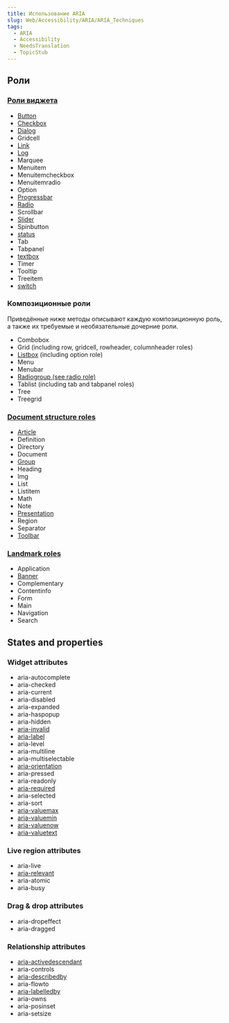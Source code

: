 ```yaml
---
title: Использование ARIA
slug: Web/Accessibility/ARIA/ARIA_Techniques
tags:
  - ARIA
  - Accessibility
  - NeedsTranslation
  - TopicStub
---
```


## Роли

### [Роли виджета](/ru/docs/Web/Accessibility/ARIA/ARIA_Techniques/Using_the_switch_role)

- [Button](/en/Accessibility/ARIA/ARIA_Techniques/Using_the_button_role)
- [Checkbox](/en/Accessibility/ARIA/ARIA_Techniques/Using_the_checkbox_role)
- [Dialog](/en/Accessibility/ARIA/ARIA_Techniques/Using_the_dialog_role)
- Gridcell
- [Link](/en/Accessibility/ARIA/ARIA_Techniques/Using_the_link_role)
- [Log](/en/Accessibility/ARIA/ARIA_Techniques/Using_the_log_role)
- Marquee
- Menuitem
- Menuitemcheckbox
- Menuitemradio
- Option
- [Progressbar](/en/Accessibility/ARIA/ARIA_Techniques/Using_the_progressbar_role)
- [Radio](/en/Accessibility/ARIA/ARIA_Techniques/Using_the_radio_role)
- Scrollbar
- [Slider](/en/Accessibility/ARIA/ARIA_Techniques/Using_the_slider_role)
- Spinbutton
- [status](/en/Accessibility/ARIA/ARIA_Techniques/Using_the_status_role)
- Tab
- Tabpanel
- [textbox](/en/Accessibility/ARIA/ARIA_Techniques/Using_the_textbox_role)
- Timer
- Tooltip
- Treeitem
- [switch](/ru/docs/Web/Accessibility/ARIA/ARIA_Techniques/Using_the_switch_role)

### Композиционные роли

Приведённые ниже методы описывают каждую композиционную роль, а также их требуемые и необязательные дочерние роли.

- Combobox
- Grid (including row, gridcell, rowheader, columnheader roles)
- [Listbox](/en/Accessibility/ARIA/ARIA_Techniques/Using_the_listbox_role) (including option role)
- Menu
- Menubar
- [Radiogroup (see radio role)](/en/Accessibility/ARIA/ARIA_Techniques/Using_the_radio_role)
- Tablist (including tab and tabpanel roles)
- Tree
- Treegrid

### [Document structure roles](https://www.w3.org/TR/wai-aria/roles#document_structure_roles)

- [Article](/en/Accessibility/ARIA/ARIA_Techniques/Using_the_article_role)
- Definition
- Directory
- Document
- [Group](/en/Accessibility/ARIA/ARIA_Techniques/Using_the_group_role)
- Heading
- Img
- List
- Listitem
- Math
- Note
- [Presentation](/en/Accessibility/ARIA/ARIA_Techniques/Using_the_presentation_role)
- Region
- Separator
- [Toolbar](/en/Accessibility/ARIA/ARIA_Techniques/Using_the_toolbar_role)

### [Landmark roles](https://www.w3.org/TR/wai-aria/roles#landmark_roles)

- Application
- [Banner](/en/Accessibility/ARIA/ARIA_Techniques/Using_the_banner_role)
- Complementary
- Contentinfo
- Form
- Main
- Navigation
- Search

## States and properties

### Widget attributes

- aria-autocomplete
- aria-checked
- aria-current
- aria-disabled
- aria-expanded
- aria-haspopup
- aria-hidden
- [aria-invalid](/en/Accessibility/ARIA/ARIA_Techniques/Using_the_aria-invalid_attribute)
- [aria-label](/en/Accessibility/ARIA/ARIA_Techniques/Using_the_aria-label_attribute)
- aria-level
- aria-multiline
- aria-multiselectable
- [aria-orientation](/en/Accessibility/ARIA/ARIA_Techniques/Using_the_aria-orientation_attribute)
- aria-pressed
- aria-readonly
- [aria-required](/en/Accessibility/ARIA/ARIA_Techniques/Using_the_aria-required_attribute)
- aria-selected
- aria-sort
- [aria-valuemax](/en/Accessibility/ARIA/ARIA_Techniques/Using_the_aria-valuemax_attribute)
- [aria-valuemin](/en/Accessibility/ARIA/ARIA_Techniques/Using_the_aria-valuemin_attribute)
- [aria-valuenow](/en/Accessibility/ARIA/ARIA_Techniques/Using_the_aria-valuenow_attribute)
- [aria-valuetext](/en/Accessibility/ARIA/ARIA_Techniques/Using_the_aria-valuetext_attribute)

### Live region attributes

- aria-live
- [aria-relevant](/en/Accessibility/ARIA/ARIA_Techniques/Using_the_aria-relevant_attribute)
- aria-atomic
- aria-busy

### Drag & drop attributes

- aria-dropeffect
- aria-dragged

### Relationship attributes

- [aria-activedescendant](/en/Accessibility/ARIA/ARIA_Techniques/Using_the_aria-activedescendant_attribute)
- aria-controls
- [aria-describedby](/en/Accessibility/ARIA/ARIA_Techniques/Using_the_aria-describedby_attribute)
- aria-flowto
- [aria-labelledby](/en/Accessibility/ARIA/ARIA_Techniques/Using_the_aria-labelledby_attribute)
- aria-owns
- aria-posinset
- aria-setsize
